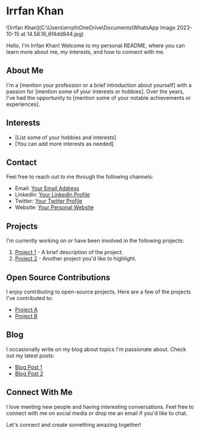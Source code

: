 

<!--
**mdirrfankhan/mdirrfankhan** is a ✨ _special_ ✨ repository because its `README.md` (this file) appears on your GitHub profile.

Here are some ideas to get you started:

- 🔭 I’m currently working on ...
- 🌱 I’m currently learning ...
- 👯 I’m looking to collaborate on ...
- 🤔 I’m looking for help with ...
- 💬 Ask me about ...
- 📫 How to reach me: ...
- 😄 Pronouns: ...
- ⚡ Fun fact: ...
-->
# Irrfan Khan

![Irrfan Khan](C:\Users\errph\OneDrive\Documents\WhatsApp Image 2023-10-15 at 14.56.16_6f4dd844.jpg)

Hello, I'm Irrfan Khan! Welcome to my personal README, where you can learn more about me, my interests, and how to connect with me.

## About Me

I'm a [mention your profession or a brief introduction about yourself] with a passion for [mention some of your interests or hobbies]. Over the years, I've had the opportunity to [mention some of your notable achievements or experiences].

## Interests

- [List some of your hobbies and interests]
- [You can add more interests as needed]

## Contact

Feel free to reach out to me through the following channels:

- Email: [Your Email Address](mailto:youremail@example.com)
- LinkedIn: [Your LinkedIn Profile](https://www.linkedin.com/in/yourusername)
- Twitter: [Your Twitter Profile](https://twitter.com/yourusername)
- Website: [Your Personal Website](https://www.yourwebsite.com)

## Projects

I'm currently working on or have been involved in the following projects:

1. [Project 1](https://project1link.com) - A brief description of the project.
2. [Project 2](https://project2link.com) - Another project you'd like to highlight.

## Open Source Contributions

I enjoy contributing to open-source projects. Here are a few of the projects I've contributed to:

- [Project A](https://github.com/projectA)
- [Project B](https://github.com/projectB)

## Blog

I occasionally write on my blog about topics I'm passionate about. Check out my latest posts:

- [Blog Post 1](https://yourblog.com/post1)
- [Blog Post 2](https://yourblog.com/post2)

## Connect With Me

I love meeting new people and having interesting conversations. Feel free to connect with me on social media or drop me an email if you'd like to chat.

Let's connect and create something amazing together!

